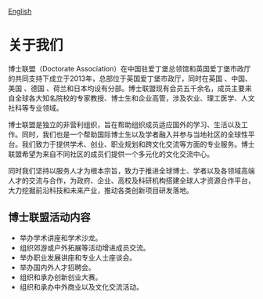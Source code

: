 [English](./README.md)
# 关于我们
博士联盟（Doctorate Association）在中国驻爱丁堡总领馆和英国爱丁堡市政厅的共同支持下成立于2013年，总部位于英国爱丁堡市政厅，同时在英国 、中国、美国 、德国 、荷兰和日本均设有分部。博士联盟现有会员五千余名，成员主要来自全球各大知名院校的专家教授、博士生和企业高管，涉及农业、理工医学、人文社科等专业领域。

博士联盟是独立的非营利组织，旨在帮助组织成员适应国外的学习、生活以及工作。同时，我们也是一个帮助国际博士生以及学者融入并参与当地社区的全球性平台。我们致力于提供学术、创业、职业规划和跨文化交流等方面的专业服务。博士联盟希望为来自不同社区的成员们提供一个多元化的文化交流中心。

同时我们坚持以服务人才为根本宗旨，致力于推进全球博士、学者以及各领域高端人才的交流与合作，为政府、企业、高校及科研机构搭建全球人才资源合作平台，大力挖掘前沿科技和未来产业，推动各类创新项目研发落地。

## 博士联盟活动内容

- 举办学术讲座和学术沙龙。
- 组织郊游或户外拓展等活动增进成员交流。
- 举办职业发展讲座和专业人士座谈会。
- 举办国内外人才招聘会。
- 组织和承办创新创业大赛。
- 组织和承办中外商业以及文化交流活动。

